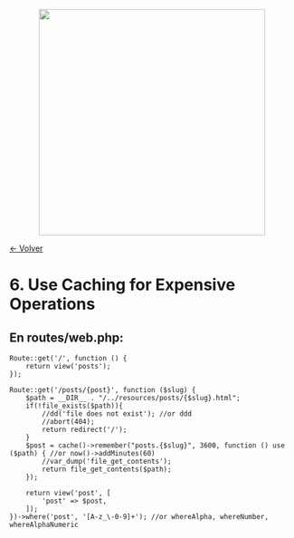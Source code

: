 <p align="center"><a href="https://laravel.com" target="_blank"><img src="https://raw.githubusercontent.com/laravel/art/master/logo-lockup/5%20SVG/2%20CMYK/1%20Full%20Color/laravel-logolockup-cmyk-red.svg" width="400"></a></p>

[<- Volver](../../README.md)

# 6. Use Caching for Expensive Operations

## En routes/web.php:

    Route::get('/', function () {
        return view('posts');
    });

    Route::get('/posts/{post}', function ($slug) {
        $path = __DIR__ . "/../resources/posts/{$slug}.html";
        if(!file_exists($path)){
            //dd('file does not exist'); //or ddd
            //abort(404);
            return redirect('/');
        }
        $post = cache()->remember("posts.{$slug}", 3600, function () use ($path) { //or now()->addMinutes(60)
            //var_dump('file_get_contents');
            return file_get_contents($path);
        });
        
        return view('post', [
            'post' => $post,
        ]);
    })->where('post', '[A-z_\-0-9]+'); //or whereAlpha, whereNumber, whereAlphaNumeric